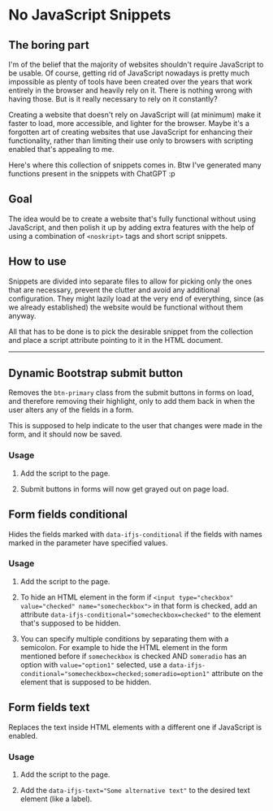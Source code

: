 # No JavaScript Snippets

## The boring part 
I'm of the belief that the majority of websites shouldn't require JavaScript to be usable.
Of course, getting rid of JavaScript nowadays is pretty much impossible as plenty of tools have been created over the years that work entirely in the browser and heavily rely on it.
There is nothing wrong with having those. But is it really necessary to rely on it constantly?

Creating a website that doesn't rely on JavaScript will (at minimum) make it faster to load, more accessible, and lighter for the browser.
Maybe it's a forgotten art of creating websites that use JavaScript for enhancing their functionality, rather than limiting their use only to browsers with scripting enabled that's appealing to me.

Here's where this collection of snippets comes in.
Btw I've generated many functions present in the snippets with ChatGPT :p

## Goal
The idea would be to create a website that's fully functional without using JavaScript, and then polish it up by adding extra features with the help of using a combination of `<noskript>` tags and short script snippets.

## How to use 
Snippets are divided into separate files to allow for picking only the ones that are necessary, prevent the clutter and avoid any additional configuration. They might lazily load at the very end of everything, since (as we already established) the website would be functional without them anyway.

All that has to be done is to pick the desirable snippet from the collection and place a script attribute pointing to it in the HTML document.

---
## Dynamic Bootstrap submit button
Removes the `btn-primary` class from the submit buttons in forms on load, and therefore removing their highlight, only to add them back in when the user alters any of the fields in a form.

This is supposed to help indicate to the user that changes were made in the form, and it should now be saved.

### Usage
1. Add the script to the page.
   
2. Submit buttons in forms will now get grayed out on page load.

## Form fields conditional
Hides the fields marked with `data-ifjs-conditional` if the fields with names marked in the parameter have specified values.

### Usage
1. Add the script to the page.

2. To hide an HTML element in the form if `<input type="checkbox" value="checked" name="somecheckbox">` in that form is checked, add an attribute `data-ifjs-conditional="somecheckbox=checked"` to the element that's supposed to be hidden.

3. You can specify multiple conditions by separating them with a semicolon. For example to hide the HTML element in the form mentioned before if `somecheckbox` is checked AND `someradio` has an option with `value="option1"` selected,
 use a `data-ifjs-conditional="somecheckbox=checked;someradio=option1"` attribute on the element that is supposed to be hidden.

 ## Form fields text
 Replaces the text inside HTML elements with a different one if JavaScript is enabled.

 ### Usage
1. Add the script to the page.

2. Add the `data-ifjs-text="Some alternative text"` to the desired text element (like a label).